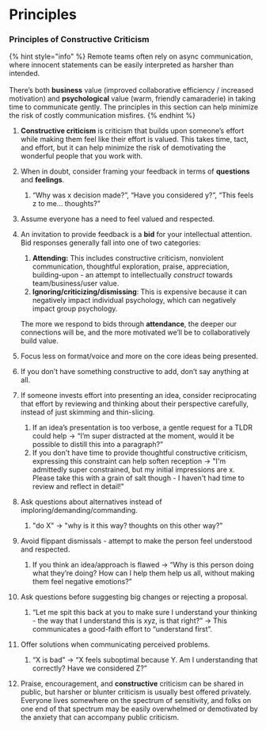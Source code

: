# Principles

### Principles of Constructive Criticism



{% hint style="info" %}
Remote teams often rely on async communication, where innocent statements can be easily interpreted as harsher than intended.\
\
There’s both **business** value (improved collaborative efficiency / increased motivation) and **psychological** value (warm, friendly camaraderie) in taking time to communicate gently. The principles in this section can help minimize the risk of costly communication misfires.
{% endhint %}

1. **Constructive criticism** is criticism that builds upon someone’s effort while making them feel like their effort is valued. This takes time, tact, and effort, but it can help minimize the risk of demotivating the wonderful people that you work with.
2. When in doubt, consider framing your feedback in terms of **questions** and **feelings**.
   1. “Why was x decision made?”, “Have you considered y?”, “This feels z to me… thoughts?”
3. Assume everyone has a need to feel valued and respected.
4.  An invitation to provide feedback is a **bid** for your intellectual attention. Bid responses generally fall into one of two categories:

    1. **Attending:** This includes constructive criticism, nonviolent communication, thoughtful exploration, praise, appreciation, building-upon - an attempt to intellectually _construct_ towards team/business/user value.
    2. **Ignoring/criticizing/dismissing**: This is expensive because it can negatively impact individual psychology, which can negatively impact group psychology.

    The more we respond to bids through **attendance**, the deeper our connections will be, and the more motivated we’ll be to collaboratively build value.
5. Focus less on format/voice and more on the core ideas being presented.
6. If you don’t have something constructive to add, don’t say anything at all.
7. If someone invests effort into presenting an idea, consider reciprocating that effort by reviewing and thinking about their perspective carefully, instead of just skimming and thin-slicing.
   1. If an idea’s presentation is too verbose, a gentle request for a TLDR could help → “I’m super distracted at the moment, would it be possible to distill this into a paragraph?”
   2. If you don't have time to provide thoughtful constructive criticism, expressing this constraint can help soften reception -> "I'm admittedly super constrained, but my initial impressions are x. Please take this with a grain of salt though - I haven't had time to review and reflect in detail!"
8. Ask questions about alternatives instead of imploring/demanding/commanding.
   1. "do X" -> "why is it this way? thoughts on this other way?"
9. Avoid flippant dismissals - attempt to make the person feel understood and respected.
   1. If you think an idea/approach is flawed → “Why is this person doing what they’re doing? How can I help them help us all, without making them feel negative emotions?”
10. Ask questions before suggesting big changes or rejecting a proposal.
    1. “Let me spit this back at you to make sure I understand your thinking - the way that I understand this is xyz, is that right?” → This communicates a good-faith effort to “understand first”.
11. Offer solutions when communicating perceived problems.
    1. “X is bad” → “X feels suboptimal because Y. Am I understanding that correctly? Have we considered Z?”
12. Praise, encouragement, and **constructive** criticism can be shared in public, but harsher or blunter criticism is usually best offered privately. Everyone lives somewhere on the spectrum of sensitivity, and folks on one end of that spectrum may be easily overwhelmed or demotivated by the anxiety that can accompany public criticism.
